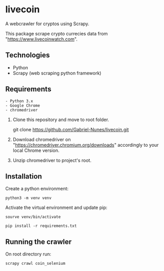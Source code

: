 # livecoin

A webcrawler for cryptos using Scrapy.

This package scrape crypto currecies data from "https://www.livecoinwatch.com".

## Technologies

- Python
- Scrapy (web scraping python framework)

## Requirements

    - Python 3.x
    - Google Chrome
    - chromedriver

1. Clone this repository and move to root folder.

    git clone https://github.com/Gabriel-Nunes/livecoin.git

2. Download chromedriver on "https://chromedriver.chromium.org/downloads" accordingly to your local Chrome version.

3. Unzip chromedriver to project's root.

## Installation

Create a python environment:

    python3 -m venv venv

Activate the virtual environment and update pip:

    sourve venv/bin/activate
    
    pip install -r requirements.txt

## Running the crawler

On root directory run:

    scrapy crawl coin_selenium